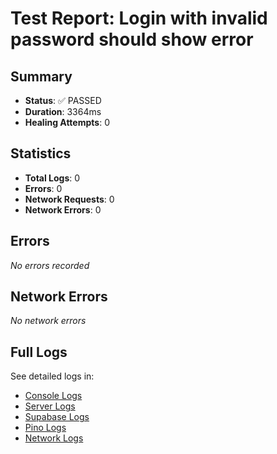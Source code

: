 # Test Report: Login with invalid password should show error

## Summary

- **Status**: ✅ PASSED
- **Duration**: 3364ms
- **Healing Attempts**: 0


## Statistics

- **Total Logs**: 0
- **Errors**: 0
- **Network Requests**: 0
- **Network Errors**: 0

## Errors

_No errors recorded_

## Network Errors

_No network errors_

## Full Logs

See detailed logs in:
- [Console Logs](./console.log)
- [Server Logs](./server.log)
- [Supabase Logs](./supabase.log)
- [Pino Logs](./pino.log)
- [Network Logs](./network.log)
